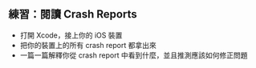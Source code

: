 練習：閱讀 Crash Reports
------------------------

- 打開 Xcode，接上你的 iOS 裝置
- 把你的裝置上的所有 crash report 都拿出來
- 一篇一篇解釋你從 crash report 中看到什麼，並且推測應該如何修正問題
